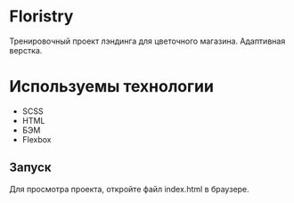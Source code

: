 # Floristry

Тренировочный проект лэндинга для цветочного магазина. Адаптивная верстка.

# Используемы технологии
- SCSS
- HTML
- БЭМ
- Flexbox


## Запуск

Для просмотра проекта, откройте файл  index.html  в браузере.
